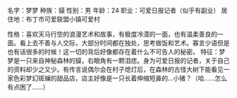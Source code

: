 名字：梦梦
种族：貘
性别：男
年龄：24
职业：可爱日报记者（似乎有副业）
居住地：布丁市可爱联盟小镇可爱村

性格：喜欢天马行空的浪漫艺术和故事，有极度冷漠的一面，也有温柔善良的一面。看上去不善与人交际，大部分时间都在独处，思考做饭和艺术。寡言少语但是也有话很多的时候！这一切的背后好像都存在着什么不可告人的秘密。
特征：梦梦是一只来自神秘森林的貘，右眼角有一颗泪痣。身为可爱日报的记者，关于自己的资料却少之又少。有传言说偶尔会在村子熄灯后，在森林的古怪大树下能看见一家色彩梦幻斑斓的甜品店，店主好像是一只长着伸缩短鼻的…小猪？（哈……怎么有点困了……）